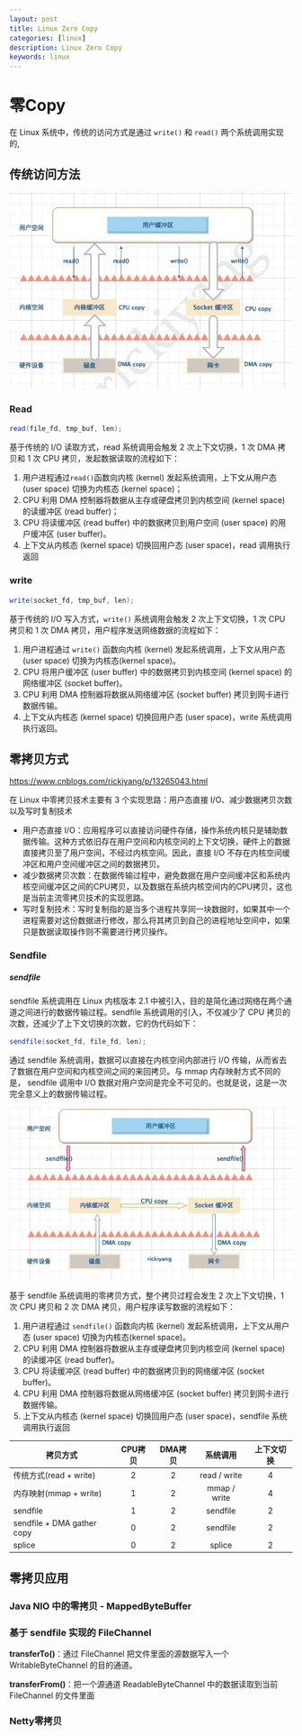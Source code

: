 ```yaml
---
layout: post
title: Linux Zero Copy
categories: [linux]
description: Linux Zero Copy
keywords: linux
---
```


# 零Copy

在 Linux 系统中，传统的访问方式是通过 `write()` 和 `read()` 两个系统调用实现的,

## 传统访问方法

![I:O读取流程](/images/posts/I:O读取流程.jpg)

### Read

```java
read(file_fd, tmp_buf, len);
```



基于传统的 I/O 读取方式，read 系统调用会触发 2 次上下文切换，1 次 DMA 拷贝和 1 次 CPU 拷贝，发起数据读取的流程如下：

1. 用户进程通过`read()`函数向内核 (kernel) 发起系统调用，上下文从用户态 (user space) 切换为内核态 (kernel space)；
2. CPU 利用 DMA 控制器将数据从主存或硬盘拷贝到内核空间 (kernel space) 的读缓冲区 (read buffer)；
3. CPU 将读缓冲区 (read buffer) 中的数据拷贝到用户空间 (user space) 的用户缓冲区 (user buffer)。
4. 上下文从内核态 (kernel space) 切换回用户态 (user space)，read 调用执行返回

### write

```java
write(socket_fd, tmp_buf, len);
```

基于传统的 I/O 写入方式，`write()` 系统调用会触发 2 次上下文切换，1 次 CPU 拷贝和 1 次 DMA 拷贝，用户程序发送网络数据的流程如下：

1. 用户进程通过 `write()` 函数向内核 (kernel) 发起系统调用，上下文从用户态 (user space) 切换为内核态(kernel space)。
2. CPU 将用户缓冲区 (user buffer) 中的数据拷贝到内核空间 (kernel space) 的网络缓冲区 (socket buffer)。
3. CPU 利用 DMA 控制器将数据从网络缓冲区 (socket buffer) 拷贝到网卡进行数据传输。
4. 上下文从内核态 (kernel space) 切换回用户态 (user space)，write 系统调用执行返回。

## 零拷贝方式



https://www.cnblogs.com/rickiyang/p/13265043.html

在 Linux 中零拷贝技术主要有 3 个实现思路：用户态直接 I/O、减少数据拷贝次数以及写时复制技术

- 用户态直接 I/O：应用程序可以直接访问硬件存储，操作系统内核只是辅助数据传输。这种方式依旧存在用户空间和内核空间的上下文切换，硬件上的数据直接拷贝至了用户空间，不经过内核空间。因此，直接 I/O 不存在内核空间缓冲区和用户空间缓冲区之间的数据拷贝。
- 减少数据拷贝次数：在数据传输过程中，避免数据在用户空间缓冲区和系统内核空间缓冲区之间的CPU拷贝，以及数据在系统内核空间内的CPU拷贝，这也是当前主流零拷贝技术的实现思路。
- 写时复制技术：写时复制指的是当多个进程共享同一块数据时，如果其中一个进程需要对这份数据进行修改，那么将其拷贝到自己的进程地址空间中，如果只是数据读取操作则不需要进行拷贝操作。

### Sendfile

##### sendfile

sendfile 系统调用在 Linux 内核版本 2.1 中被引入，目的是简化通过网络在两个通道之间进行的数据传输过程。sendfile 系统调用的引入，不仅减少了 CPU 拷贝的次数，还减少了上下文切换的次数，它的伪代码如下：

```java
sendfile(socket_fd, file_fd, len);
```

通过 sendfile 系统调用，数据可以直接在内核空间内部进行 I/O 传输，从而省去了数据在用户空间和内核空间之间的来回拷贝。与 mmap 内存映射方式不同的是， sendfile 调用中 I/O 数据对用户空间是完全不可见的。也就是说，这是一次完全意义上的数据传输过程。

![sendfile](/images/posts/sendfile.jpg)



基于 sendfile 系统调用的零拷贝方式，整个拷贝过程会发生 2 次上下文切换，1 次 CPU 拷贝和 2 次 DMA 拷贝，用户程序读写数据的流程如下：

1. 用户进程通过 `sendfile()` 函数向内核 (kernel) 发起系统调用，上下文从用户态 (user space) 切换为内核态(kernel space)。
2. CPU 利用 DMA 控制器将数据从主存或硬盘拷贝到内核空间 (kernel space) 的读缓冲区 (read buffer)。
3. CPU 将读缓冲区 (read buffer) 中的数据拷贝到的网络缓冲区 (socket buffer)。
4. CPU 利用 DMA 控制器将数据从网络缓冲区 (socket buffer) 拷贝到网卡进行数据传输。
5. 上下文从内核态 (kernel space) 切换回用户态 (user space)，sendfile 系统调用执行返回



| 拷贝方式                   | CPU拷贝 | DMA拷贝 |   系统调用   | 上下文切换 |
| -------------------------- | :-----: | :-----: | :----------: | :--------: |
| 传统方式(read + write)     |    2    |    2    | read / write |     4      |
| 内存映射(mmap + write)     |    1    |    2    | mmap / write |     4      |
| sendfile                   |    1    |    2    |   sendfile   |     2      |
| sendfile + DMA gather copy |    0    |    2    |   sendfile   |     2      |
| splice                     |    0    |    2    |    splice    |     2      |



## 零拷贝应用

### Java NIO 中的零拷贝 - MappedByteBuffer

### 基于 sendfile 实现的 FileChannel

**transferTo()**：通过 FileChannel 把文件里面的源数据写入一个 WritableByteChannel 的目的通道。

**transferFrom()**：把一个源通道 ReadableByteChannel 中的数据读取到当前 FileChannel 的文件里面

### Netty零拷贝
